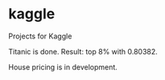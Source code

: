 # kaggle
Projects for Kaggle

Titanic is done. Result: top 8% with 0.80382.

House pricing is in development.
